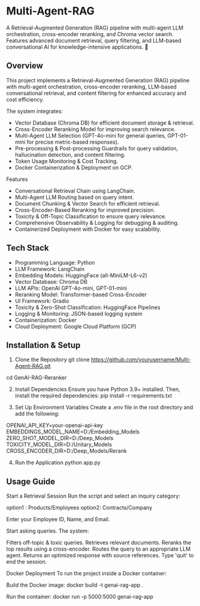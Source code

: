 # Multi-Agent-RAG
A Retrieval-Augmented Generation (RAG) pipeline with multi-agent LLM orchestration, cross-encoder reranking, and Chroma vector search. Features advanced document retrieval, query filtering, and LLM-based conversational AI for knowledge-intensive applications. 🚀

## Overview
This project implements a Retrieval-Augmented Generation (RAG) pipeline with multi-agent orchestration, cross-encoder reranking, LLM-based conversational retrieval, and content filtering for enhanced accuracy and cost efficiency.

The system integrates:

- Vector Database (Chroma DB) for efficient document storage & retrieval.
- Cross-Encoder Reranking Model for improving search relevance.
- Multi-Agent LLM Selection (GPT-4o-mini for general queries, GPT-01-mini for precise metric-based responses).
- Pre-processing & Post-processing Guardrails for query validation, hallucination detection, and content filtering.
- Token Usage Monitoring & Cost Tracking.
- Docker Containerization & Deployment on GCP.

Features
- Conversational Retrieval Chain using LangChain.
- Multi-Agent LLM Routing based on query intent.
- Document Chunking & Vector Search for efficient retrieval.
- Cross-Encoder-Based Reranking for improved precision.
- Toxicity & Off-Topic Classification to ensure query relevance.
- Comprehensive Observability & Logging for debugging & auditing.
- Containerized Deployment with Docker for easy scalability.

## Tech Stack
- Programming Language: Python
- LLM Framework: LangChain
- Embedding Models: HuggingFace (all-MiniLM-L6-v2)
- Vector Database: Chroma DB
- LLM APIs: OpenAI GPT-4o-mini, GPT-01-mini
- Reranking Model: Transformer-based Cross-Encoder
- UI Framework: Gradio
- Toxicity & Zero-Shot Classification: HuggingFace Pipelines
- Logging & Monitoring: JSON-based logging system
- Containerization: Docker
- Cloud Deployment: Google Cloud Platform (GCP)

## Installation & Setup
1. Clone the Repository
git clone https://github.com/yourusername/Multi-Agent-RAG.git

cd GenAI-RAG-Reranker

2. Install Dependencies
Ensure you have Python 3.9+ installed. Then, install the required dependencies:
pip install -r requirements.txt

3. Set Up Environment Variables
Create a .env file in the root directory and add the following:

OPENAI_API_KEY=your-openai-api-key
EMBEDDINGS_MODEL_NAME=D:/Embedding_Models
ZERO_SHOT_MODEL_DIR=D:/Deep_Models
TOXICITY_MODEL_DIR=D:/Unitary_Models
CROSS_ENCODER_DIR=D:/Deep_Models/Rerank

4. Run the Application
python app.py

## Usage Guide
Start a Retrieval Session
Run the script and select an inquiry category:

option1 : Products/Employees
option2: Contracts/Company

Enter your Employee ID, Name, and Email.

Start asking queries. The system:

Filters off-topic & toxic queries.
Retrieves relevant documents.
Reranks the top results using a cross-encoder.
Routes the query to an appropriate LLM agent.
Returns an optimized response with source references.
Type 'quit' to end the session.

Docker Deployment
To run the project inside a Docker container:

Build the Docker image:
docker build -t genai-rag-app .

Run the container:
docker run -p 5000:5000 genai-rag-app
